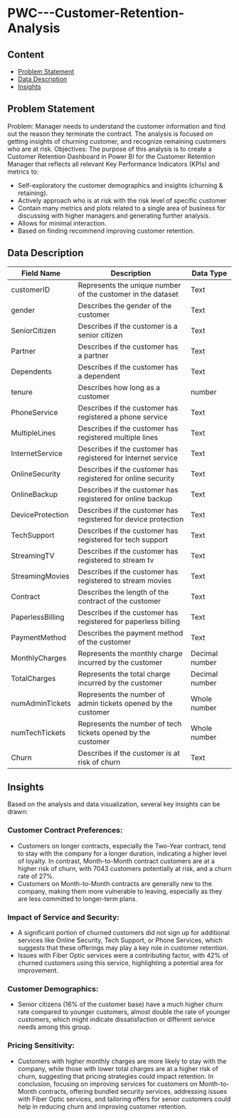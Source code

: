 # PWC---Customer-Retention-Analysis
## Content
- [Problem Statement](#problem-statement)
- [Data Description](#data-description)
- [Insights](#insights)
## Problem Statement
Problem: Manager needs to understand the customer information and find out the reason they terminate the contract. The analysis is focused on getting insights of churning customer, and recognize remaining customers who are at risk. 
Objectives: The purpose of this analysis is to create a Customer Retention Dashboard in Power BI for the Customer Retention Manager that reflects all relevant Key Performance Indicators (KPIs) and metrics to:
- Self-exploratory the customer demographics and insights (churning & retaining).
- Actively approach who is at risk with the risk level of specific customer
- Contain many metrics and plots related to a single area of business for discussing with higher managers and generating further analysis.
- Allows for minimal interaction.
- Based on finding recommend improving customer retention.
## Data Description
|Field Name|Description|Data Type|
|----------|-----------|----------|
|customerID|Represents the unique number of the customer in the dataset|Text|
|gender|Describes the gender of the customer|Text|
|SeniorCitizen|Describes if the customer is a senior citizen|Text|
|Partner|	Describes if the customer has a partner|Text|
|Dependents|	Describes if the customer has a dependent|Text|
|tenure|	Describes how long as a customer	|number|
|PhoneService|	Describes if the customer has registered a phone service|Text|
|MultipleLines|	Describes if the customer has registered multiple lines	|Text|
|InternetService|	Describes if the customer has registered for Internet service	|Text|
|OnlineSecurity|	Describes if the customer has registered for online security	|Text|
|OnlineBackup|	Describes if the customer has registered for online backup	|Text|
|DeviceProtection|	Describes if the customer has registered for device protection	|Text|
|TechSupport|	Describes if the customer has registered for tech support	|Text|
|StreamingTV|	Describes if the customer has registered to stream tv	|Text|
|StreamingMovies|	Describes if the customer has registered to stream movies	|Text|
|Contract|	Describes the length of the contract of the customer	|Text|
|PaperlessBilling|	Describes if the customer has registered for paperless billing	|Text|
|PaymentMethod|	Describes the payment method of the customer	|Text|
|MonthlyCharges|	Represents the monthly charge incurred by the customer	|Decimal number|
|TotalCharges|	Represents the total charge incurred by the customer	|Decimal number|
|numAdminTickets|	Represents the number of admin tickets opened by the customer	|Whole number|
|numTechTickets|	Represents the number of tech tickets opened by the customer	|Whole number|
|Churn|	Describes if the customer is at risk of churn	|Text|
## Insights
Based on the analysis and data visualization, several key insights can be drawn:
### Customer Contract Preferences:
- Customers on longer contracts, especially the Two-Year contract, tend to stay with the company for a longer duration, indicating a higher level of loyalty. In contrast, Month-to-Month contract customers are at a higher risk of churn, with 7043 customers potentially at risk, and a churn rate of 27%.
- Customers on Month-to-Month contracts are generally new to the company, making them more vulnerable to leaving, especially as they are less committed to longer-term plans.
### Impact of Service and Security:
- A significant portion of churned customers did not sign up for additional services like Online Security, Tech Support, or Phone Services, which suggests that these offerings may play a key role in customer retention.
- Issues with Fiber Optic services were a contributing factor, with 42% of churned customers using this service, highlighting a potential area for improvement.
###  Customer Demographics:
- Senior citizens (16% of the customer base) have a much higher churn rate compared to younger customers, almost double the rate of younger customers, which might indicate dissatisfaction or different service needs among this group.
### Pricing Sensitivity:
- Customers with higher monthly charges are more likely to stay with the company, while those with lower total charges are at a higher risk of churn, suggesting that pricing strategies could impact retention.
In conclusion, focusing on improving services for customers on Month-to-Month contracts, offering bundled security services, addressing issues with Fiber Optic services, and tailoring offers for senior customers could help in reducing churn and improving customer retention.
